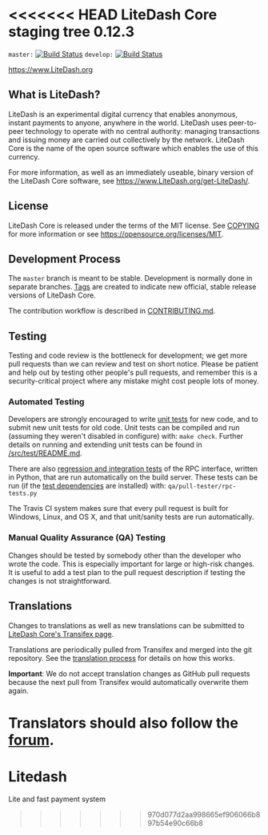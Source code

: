 <<<<<<< HEAD
LiteDash Core staging tree 0.12.3
===============================

`master:` [![Build Status](https://travis-ci.org/LiteDashpay/LiteDash.svg?branch=master)](https://travis-ci.org/LiteDashpay/LiteDash) `develop:` [![Build Status](https://travis-ci.org/LiteDashpay/LiteDash.svg?branch=develop)](https://travis-ci.org/LiteDashpay/LiteDash/branches)

https://www.LiteDash.org


What is LiteDash?
----------------

LiteDash is an experimental digital currency that enables anonymous, instant
payments to anyone, anywhere in the world. LiteDash uses peer-to-peer technology
to operate with no central authority: managing transactions and issuing money
are carried out collectively by the network. LiteDash Core is the name of the open
source software which enables the use of this currency.

For more information, as well as an immediately useable, binary version of
the LiteDash Core software, see https://www.LiteDash.org/get-LiteDash/.


License
-------

LiteDash Core is released under the terms of the MIT license. See [COPYING](COPYING) for more
information or see https://opensource.org/licenses/MIT.

Development Process
-------------------

The `master` branch is meant to be stable. Development is normally done in separate branches.
[Tags](https://github.com/LiteDashpay/LiteDash/tags) are created to indicate new official,
stable release versions of LiteDash Core.

The contribution workflow is described in [CONTRIBUTING.md](CONTRIBUTING.md).

Testing
-------

Testing and code review is the bottleneck for development; we get more pull
requests than we can review and test on short notice. Please be patient and help out by testing
other people's pull requests, and remember this is a security-critical project where any mistake might cost people
lots of money.

### Automated Testing

Developers are strongly encouraged to write [unit tests](src/test/README.md) for new code, and to
submit new unit tests for old code. Unit tests can be compiled and run
(assuming they weren't disabled in configure) with: `make check`. Further details on running
and extending unit tests can be found in [/src/test/README.md](/src/test/README.md).

There are also [regression and integration tests](/qa) of the RPC interface, written
in Python, that are run automatically on the build server.
These tests can be run (if the [test dependencies](/qa) are installed) with: `qa/pull-tester/rpc-tests.py`

The Travis CI system makes sure that every pull request is built for Windows, Linux, and OS X, and that unit/sanity tests are run automatically.

### Manual Quality Assurance (QA) Testing

Changes should be tested by somebody other than the developer who wrote the
code. This is especially important for large or high-risk changes. It is useful
to add a test plan to the pull request description if testing the changes is
not straightforward.

Translations
------------

Changes to translations as well as new translations can be submitted to
[LiteDash Core's Transifex page](https://www.transifex.com/projects/p/LiteDash/).

Translations are periodically pulled from Transifex and merged into the git repository. See the
[translation process](doc/translation_process.md) for details on how this works.

**Important**: We do not accept translation changes as GitHub pull requests because the next
pull from Transifex would automatically overwrite them again.

Translators should also follow the [forum](https://www.LiteDash.org/forum/topic/LiteDash-worldwide-collaboration.88/).
=======
# Litedash



Lite and fast payment system
>>>>>>> 970d077d2aa998665ef906066b897b54e90c66b8
